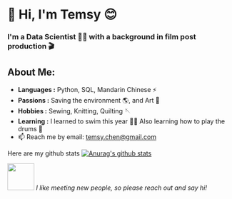 # 👋 Hi, I'm Temsy 😊

### I'm a Data Scientist :woman_technologist: with a background in film post production 🎬

## About Me:

-  **Languages :** Python, SQL, Mandarin Chinese ⚡
-  **Passions :** Saving the environment 🌎, and Art 🦩
-  **Hobbies :** Sewing, Knitting, Quilting :sewing_needle:
-  **Learning :** I learned to swim this year 🏊‍♀ Also learning how to play the drums 🎵
- 📫 Reach me by email: [temsy.chen@gmail.com](mailto:temsy.chen@gmail.com)

Here are my github stats
[![Anurag's github stats](https://github-readme-stats.vercel.app/api?username=temsychen)](https://github.com/anuraghazra/github-readme-stats)

<img src="https://media.giphy.com/media/LnQjpWaON8nhr21vNW/giphy.gif" width="60"> <em>I like meeting new people, so please reach out and say hi!</em>
